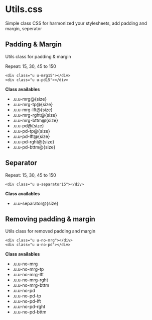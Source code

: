 # Utils.css

Simple class CSS for harmonized your stylesheets, add padding and margin, seperator

## Padding & Margin
Utils class for padding & margin

Repeat: 15, 30, 45 to 150
```
<div class="u u-mrg15"></div>
<div class="u u-pd15"></div>
```

**Class availables**
* .u.u-mrg@{size}
* .u.u-mrg-tp@{size}
* .u.u-mrg-lft@{size}
* .u.u-mrg-rght@{size}
* .u.u-mrg-bttm@{size}
* .u.u-pd@{size}
* .u.u-pd-tp@{size}
* .u.u-pd-lft@{size}
* .u.u-pd-rght@{size}
* .u.u-pd-bttm@{size}


## Separator
Repeat: 15, 30, 45 to 150
```
<div class="u u-separator15"></div>
```

**Class availables**
* .u.u-separator@{size}

## Removing padding & margin
Utils class for removed padding and margin

```
<div class="u u-no-mrg"></div>
<div class="u u-no-pd"></div>
```

**Class availables**
* .u.u-no-mrg
* .u.u-no-mrg-tp
* .u.u-no-mrg-lft
* .u.u-no-mrg-rght
* .u.u-no-mrg-bttm
* .u.u-no-pd
* .u.u-no-pd-tp
* .u.u-no-pd-lft
* .u.u-no-pd-rght
* .u.u-no-pd-bttm
